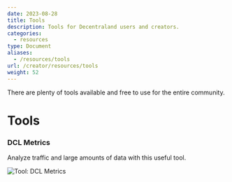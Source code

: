 ```yaml
---
date: 2023-08-28
title: Tools
description: Tools for Decentraland users and creators.
categories:
  - resources
type: Document
aliases:
  - /resources/tools
url: /creator/resources/tools
weight: 52
---
```


There are plenty of tools available and free to use for the entire community.

# **Tools**

### DCL Metrics

Analyze traffic and large amounts of data with this useful tool.

![Tool: DCL Metrics](https://www.dcl-metrics.com/)
